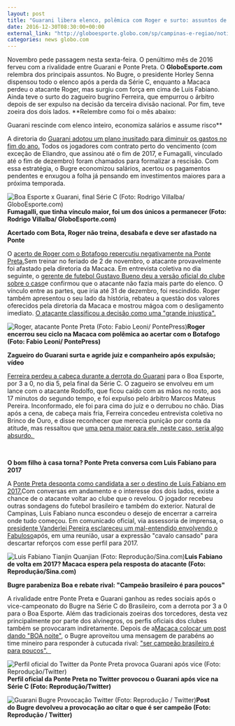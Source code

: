 ```yaml
---
layout: post
title: "Guarani libera elenco, polêmica com Roger e surto: assuntos de novembro"
date: 2016-12-30T08:30:00+00:00
external_link: "http://globoesporte.globo.com/sp/campinas-e-regiao/noticia/2016/12/guarani-libera-elenco-polemica-com-roger-e-surto-assuntos-de-novembro.html"
categories: news globo.com
---
```

Novembro pede passagem nesta sexta-feira. O penúltimo mês de 2016 ferveu com a rivalidade entre Guarani e Ponte Preta. O **GloboEsporte.com** relembra dos principais assuntos. No Bugre, o presidente Horley Senna dispensou todo o elenco após a perda da Série C, enquanto a Macaca perdeu o atacante Roger, mas surgiu com força em cima de Luis Fabiano. Ainda teve o surto do zagueiro bugrino Ferreira, que empurrou o árbitro depois de ser expulso na decisão da terceira divisão nacional. Por fim, teve zoeira dos dois lados. **Relembre como foi o mês abaixo:  
  
Guarani rescinde com elenco inteiro, economiza salários e assume risco**  
    
  
A diretoria do [Guarani adotou um plano inusitado para diminuir os gastos no fim do ano.](http://globoesporte.globo.com/sp/campinas-e-regiao/futebol/times/guarani/noticia/2016/11/guarani-rescinde-com-elenco-inteiro-economiza-salarios-e-assume-risco.html) Todos os jogadores com contrato perto do vencimento (com exceção de Eliandro, que assinou até o fim de 2017, e Fumagalli, vinculado até o fim de dezembro) foram chamados para formalizar a rescisão. Com essa estratégia, o Bugre economizou salários, acertou os pagamentos pendentes e enxugou a folha já pensando em investimentos maiores para a próxima temporada.

 ![Boa Esporte x Guarani, final Série C (Foto: Rodrigo Villalba/ GloboEsporte.com)](http://s2.glbimg.com/FNz51HCAc_k6RjrK43GdMKD13Mk=/0x14:1123x649/690x390/s.glbimg.com/es/ge/f/original/2016/11/07/taca.jpg "Boa Esporte x Guarani, final Série C (Foto: Rodrigo Villalba/ GloboEsporte.com)")**Fumagalli, que tinha vínculo maior, foi um dos únicos a permanecer (Foto: Rodrigo Villalba/ GloboEsporte.com)**

**Acertado com Bota, Roger não treina, desabafa e deve ser afastado na Ponte**  
  
O [acerto de Roger com o Botafogo repercutiu negativamente na Ponte Preta.](http://globoesporte.globo.com/sp/campinas-e-regiao/futebol/noticia/2016/11/acertado-com-bota-roger-nao-treina-desabafa-e-deve-ser-afastado-na-ponte.html)Sem treinar no feriado de 2 de novembro, o atacante provavelmente foi afastado pela diretoria da Macaca. Em entrevista coletiva no dia seguinte, o [gerente de futebol Gustavo Bueno deu a versão oficial do clube sobre o caso](http://globoesporte.globo.com/sp/campinas-e-regiao/futebol/times/ponte-preta/noticia/2016/11/ponte-confirma-rescisao-de-roger-apos-acerto-polemico-com-botafogo.html)e confirmou que o atacante não fazia mais parte do elenco. O vínculo entre as partes, que iria até 31 de dezembro, foi rescindido. Roger também apresentou o seu lado da história, rebateu a questão dos valores oferecidos pela diretoria da Macaca e mostrou mágoa com o desligamento imediato. [O atacante classificou a decisão como uma "grande injustiça".](http://globoesporte.globo.com/sp/campinas-e-regiao/futebol/times/ponte-preta/noticia/2016/11/roger-discorda-da-ponte-ponte-sobre-valores-e-dispensa-grande-injustica.html)&nbsp; &nbsp;

 ![Roger, atacante Ponte Preta (Foto: Fabio Leoni/ PontePress)](http://s2.glbimg.com/uFY1eTWCzquuNkm7brrCLJmzeps=/0x13:1000x578/690x390/s.glbimg.com/es/ge/f/original/2016/10/18/roger.3.jpg "Roger, atacante Ponte Preta (Foto: Fabio Leoni/ PontePress)")**Roger encerrou seu ciclo na Macaca com polêmica ao acertar com o Botafogo (Foto: Fabio Leoni/ PontePress)**

**Zagueiro do Guarani surta e agride juiz e companheiro após expulsão; vídeo**  
  
[Ferreira perdeu a cabeça durante a derrota do Guarani](http://globoesporte.globo.com/sp/campinas-e-regiao/futebol/times/guarani/noticia/2016/11/zagueiro-do-guarani-surta-e-agride-juiz-e-companheiro-apos-expulsao-video.html) para o Boa Esporte, por 3 a 0, no dia 5, pela final da Série C. O zagueiro se envolveu em um lance com o atacante Rodolfo, que ficou caído com as mãos no rosto, aos 17 minutos do segundo tempo, e foi expulso pelo árbitro Marcos Mateus Pereira. Inconformado, ele foi para cima do juiz e o derrubou no chão. Dias após a cena, de cabeça mais fria, Ferreira concedeu entrevista coletiva no Brinco de Ouro, e disse reconhecer que merecia punição por conta da atitude, mas ressaltou que [uma pena maior para ele, neste caso, seria algo absurdo.&nbsp;](http://globoesporte.globo.com/sp/campinas-e-regiao/futebol/times/guarani/noticia/2016/11/ferreira-confia-em-punicao-leve-apos-agredir-arbitro-nao-matei-ninguem.html)

&nbsp;

**O bom filho à casa torna? Ponte Preta conversa com Luis Fabiano para 2017**  
  
A [Ponte Preta desponta como candidata a ser o destino de Luis Fabiano em 2017.](http://globoesporte.globo.com/sp/campinas-e-regiao/futebol/times/ponte-preta/noticia/2016/11/o-bom-filho-casa-torna-ponte-preta-conversa-com-luis-fabiano-para-2017.html)Com conversas em andamento e o interesse dos dois lados, existe a chance de o atacante voltar ao clube que o revelou. O jogador recebeu outras sondagens do futebol brasileiro e também do exterior. Natural de Campinas, Luis Fabiano nunca escondeu o desejo de encerrar a carreira onde tudo começou. Em comunicado oficial, via assessoria de imprensa, o [presidente Vanderlei Pereira esclareceu um mal-entendido envolvendo o Fabuloso](http://globoesporte.globo.com/sp/campinas-e-regiao/futebol/times/ponte-preta/noticia/2016/11/em-esclarecimento-vanderlei-deixa-portas-abertas-para-luis-fabiano.html)após, em uma reunião, usar a expressão "cavalo cansado" para descartar reforços com esse perfil para 2017.

 ![Luis Fabiano Tianjin Quanjian (Foto: Reprodução/Sina.com)](http://s2.glbimg.com/z7ksdCcsNWt5RwZO5aJtQnXLj5c=/83x97:966x596/690x390/s.glbimg.com/es/ge/f/original/2016/07/02/luisfabiano.png "Luis Fabiano Tianjin Quanjian (Foto: Reprodução/Sina.com)")**Luis Fabiano de volta em 2017? Macaca espera pela resposta do atacante (Foto: Reprodução/Sina.com)**

**Bugre parabeniza Boa e rebate rival: "Campeão brasileiro é para poucos"**  
  
A rivalidade entre Ponte Preta e Guarani ganhou as redes sociais após o vice-campeonato do Bugre na Série C do Brasileiro, com a derrota por 3 a 0 para o Boa Esporte. Além das tradicionais zoeiras dos torcedores, desta vez principalmente por parte dos alvinegros, os perfis oficiais dos clubes também se provocaram indiretamente. Depois de a[Macaca colocar um post dando "BOA noite"](http://globoesporte.globo.com/sp/campinas-e-regiao/futebol/noticia/2016/11/ponte-preta-provoca-o-guarani-apos-vice-campeonato-boa-noite.html), o Bugre aproveitou uma mensagem de parabéns ao time mineiro para responder à cutucada rival: ["ser campeão brasileiro é para poucos". &nbsp;](http://globoesporte.globo.com/sp/campinas-e-regiao/futebol/noticia/2016/11/bugre-parabeniza-boa-e-rebate-rival-campeao-brasileiro-e-para-poucos.html)

 ![Perfil oficial do Twitter da Ponte Preta provoca Guarani após vice (Foto: Reprodução/Twitter)](http://s2.glbimg.com/DvrIbK5_3fxmSDOE3TNH3mr7tWg=/0x0:978x553/690x390/s.glbimg.com/es/ge/f/original/2016/11/05/ponte_preta_2.jpg "Perfil oficial do Twitter da Ponte Preta provoca Guarani após vice (Foto: Reprodução/Twitter)")**Perfil oficial da Ponte Preta no Twitter provocou o Guarani após vice na Série C (Foto: Reprodução/Twitter)**

 ![Guarani Bugre Provocação Twitter (Foto: Reprodução / Twitter)](http://s2.glbimg.com/q0MqzRL0EF45SdKQ4G4HehcYDz8=/0x0:689x348/690x349/s.glbimg.com/es/ge/f/original/2016/11/06/guarani01.jpg "Guarani Bugre Provocação Twitter (Foto: Reprodução / Twitter)")**Post do&nbsp;Bugre devolveu a provocação ao citar o que é ser campeão (Foto: Reprodução / Twitter)**

